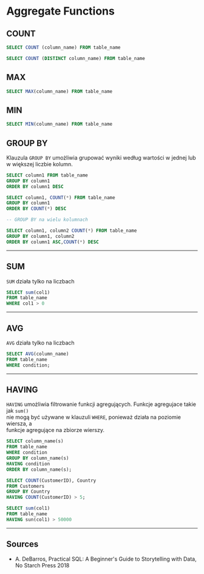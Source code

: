 # Aggregate Functions

## COUNT
```sql
SELECT COUNT (column_name) FROM table_name

SELECT COUNT (DISTINCT column_name) FROM table_name
```
## MAX
```sql
SELECT MAX(column_name) FROM table_name
```
## MIN
```sql
SELECT MIN(column_name) FROM table_name
```
## GROUP BY
Klauzula `GROUP BY` umożliwia grupować wyniki według wartości w jednej lub w większej liczbie kolumn.  
```sql
SELECT column1 FROM table_name
GROUP BY column1
ORDER BY column1 DESC

SELECT column1, COUNT(*) FROM table_name
GROUP BY column1
ORDER BY COUNT(*) DESC

-- GROUP BY na wielu kolumnach

SELECT column1, column2 COUNT(*) FROM table_name
GROUP BY column1, column2
ORDER BY column1 ASC,COUNT(*) DESC
```
___
## SUM
`SUM` działa tylko na liczbach
```sql
SELECT sum(col1)
FROM table_name
WHERE col1 > 0
```
___
## AVG
`AVG` działa tylko na liczbach

```sql
SELECT AVG(column_name)
FROM table_name
WHERE condition;
```
___
## HAVING
`HAVING` umożliwia filtrowanie funkcji agregujących. Funkcje agregujace takie jak `sum()`  
nie mogą być używane w klauzuli `WHERE`, ponieważ działa na poziomie wiersza, a   
funkcje agregujące na zbiorze wierszy.
```sql
SELECT column_name(s)
FROM table_name
WHERE condition
GROUP BY column_name(s)
HAVING condition
ORDER BY column_name(s);

SELECT COUNT(CustomerID), Country
FROM Customers
GROUP BY Country
HAVING COUNT(CustomerID) > 5;

SELECT sum(col1)
FROM table_name
HAVING sun(col1) > 50000
```
___
## Sources
- A. DeBarros, Practical SQL: A Beginner's Guide to Storytelling with Data, No Starch Press 2018